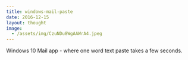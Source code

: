 ```yaml
---
title: windows-mail-paste
date: 2016-12-15
layout: thought
image:
  - /assets/img/CzuNDu8WgAAWrA4.jpeg
---
```

Windows 10 Mail app - where one word text paste takes a few seconds.